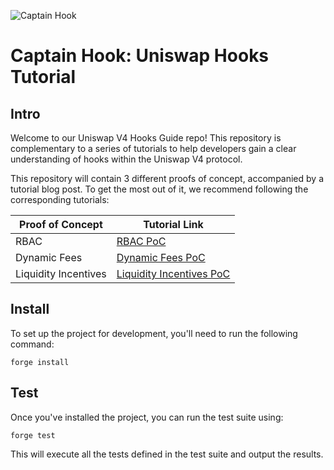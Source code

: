 ![Captain Hook](https://miro.medium.com/v2/resize:fit:1400/format:webp/1*pyGIlCX_v1CumaAEaMqR1A.png)  

# Captain Hook: Uniswap Hooks Tutorial

## Intro
Welcome to our Uniswap V4 Hooks Guide repo! This repository is complementary to a series of tutorials to help developers gain a clear understanding of hooks within the Uniswap V4 protocol.

This repository will contain 3 different proofs of concept, accompanied by a tutorial blog post. To get the most out of it, we recommend following the corresponding tutorials:

| Proof of Concept       | Tutorial Link                 |
|------------------------|-------------------------------|
| RBAC                   | [RBAC PoC](https://medium.com/@umbrellaresearch/uniswap-v4-hooks-a-deep-dive-with-captain-hook-i-6be5d1677539)  |
| Dynamic Fees           | [Dynamic Fees PoC](https://medium.com/@umbrellaresearch/uniswap-v4-hooks-a-deep-dive-with-captain-hook-ii-44b0efc84e45) |
| Liquidity Incentives   | [Liquidity Incentives PoC](https://medium.com/@umbrellaresearch/uniswap-v4-hooks-guide-iii-liquidity-incentives-hook-29d77fead79d)                   |

## Install

To set up the project for development, you'll need to run the following command:

```shell
forge install
```

## Test

Once you've installed the project, you can run the test suite using:

```shell
forge test
```
This will execute all the tests defined in the test suite and output the results.
